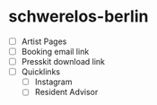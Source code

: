 # schwerelos-berlin

- [ ] Artist Pages
- [ ] Booking email link
- [ ] Presskit download link 
- [ ] Quicklinks 
    - [ ] Instagram
    - [ ] Resident Advisor
